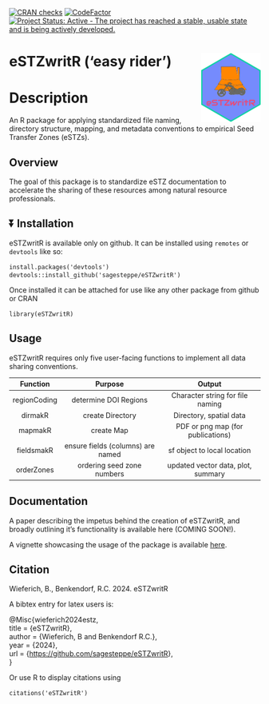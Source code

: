 <!-- README.md is generated from README.Rmd. Please edit that file -->

[![CRAN
checks](https://badges.cranchecks.info/summary/sagesteppe/eSTZwritR.svg)](https://cran.r-project.org/web/checks/check_results_sagesteppe/eSTZwritR.html)
[![CodeFactor](https://www.codefactor.io/repository/github/sagesteppe/eSTZwritR/badge)](https://www.codefactor.io/repository/github/sagesteppe/eSTZwritR)
[![Project Status: Active - The project has reached a stable, usable
state and is being actively
developed.](https://www.repostatus.org/badges/latest/active.svg)](https://www.repostatus.org/#active)

# eSTZwritR (‘easy rider’) <img src="man/figures/logo.png" align="right" height="138" />

# Description

An R package for applying standardized file naming, directory structure,
mapping, and metadata conventions to empirical Seed Transfer Zones
(eSTZs).

## Overview

The goal of this package is to standardize eSTZ documentation to
accelerate the sharing of these resources among natural resource
professionals.

## :arrow_double_down: Installation

eSTZwritR is available only on github. It can be installed using
`remotes` or `devtools` like so:

    install.packages('devtools')
    devtools::install_github('sagesteppe/eSTZwritR')

Once installed it can be attached for use like any other package from
github or CRAN

    library(eSTZwritR)

## Usage

eSTZwritR requires only five user-facing functions to implement all data
sharing conventions.

| Function | Purpose | Output |
|:--:|:--:|:--:|
| regionCoding | determine DOI Regions | Character string for file naming |
| dirmakR | create Directory | Directory, spatial data |
| mapmakR | create Map | PDF or png map (for publications) |
| fieldsmakR | ensure fields (columns) are named | sf object to local location |
| orderZones | ordering seed zone numbers | updated vector data, plot, summary |

## Documentation

A paper describing the impetus behind the creation of eSTZwritR, and
broadly outlining it’s functionality is available here (COMING SOON!).

A vignette showcasing the usage of the package is available
[here](https://sagesteppe.github.io/eSTZwritR/articles/eSTZwritR.html).

## Citation

Wieferich, B., Benkendorf, R.C. 2024. eSTZwritR

A bibtex entry for latex users is:

@Misc{wieferich2024estz,  
title = {eSTZwritR},  
author = {Wieferich, B and Benkendorf R.C.},  
year = {2024},  
url = {<https://github.com/sagesteppe/eSTZwritR>},  
}

Or use R to display citations using

    citations('eSTZwritR')
